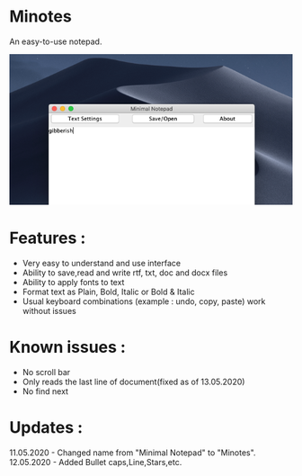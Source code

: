 # Minotes
An easy-to-use notepad.

![](screenshot/Screenshot.png)

# Features :
- Very easy to understand and use interface
- Ability to save,read and write rtf, txt, doc and docx files
- Ability to apply fonts to text
- Format text as Plain, Bold, Italic or Bold & Italic
- Usual keyboard combinations (example : undo, copy, paste) work without issues

# Known issues : 
- No scroll bar
- Only reads the last line of document(fixed as of 13.05.2020)
- No find next

# Updates :
11.05.2020 - Changed name from "Minimal Notepad" to "Minotes".
12.05.2020 - Added Bullet caps,Line,Stars,etc.
